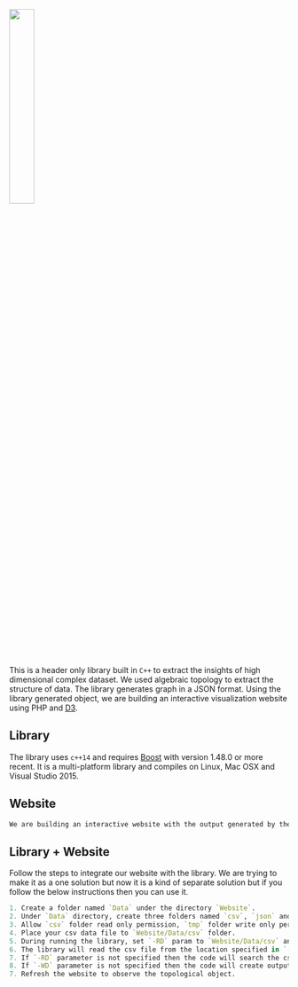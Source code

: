 <img src="https://github.com/xperthut/HYPPO-X/blob/master/logo.png" width="30%" style="margin:0" />

This is a header only library built in `C++` to extract the insights of high dimensional complex dataset. We used algebraic topology to extract the structure of data. The library generates graph in a JSON format. Using the library generated object, we are building an interactive visualization website using PHP and [D3](https://d3js.org/).

## Library
The library uses `c++14` and requires [Boost](http://www.boost.org/) with version 1.48.0 or more recent. It is a multi-platform library and compiles on Linux, Mac OSX and Visual Studio 2015.

## Website
```R
We are building an interactive website with the output generated by the library. One can use the library output to their own website. We are building our website using php framework named [Codeigniter](https://codeigniter.com/) and javascript framework named [D3](https://d3js.org/).
```

## Library + Website
Follow the steps to integrate our website with the library. We are trying to make it as a one solution but now it is a kind of separate solution but if you follow the below instructions then you can use it.
```R
1. Create a folder named `Data` under the directory `Website`.
2. Under `Data` directory, create three folders named `csv`, `json` and `tmp`.
3. Allow `csv` folder read only permission, `tmp` folder write only permission and 'json' folder both read and write permission.
4. Place your csv data file to `Website/Data/csv` folder.
5. During running the library, set `-RD` param to `Website/Data/csv` and set `-WD` param to `Website/Data/json`
6. The library will read the csv file from the location specified in `-RD` parameter. Similarly, it will write the json file to the location specified in `-WD` parameter.
7. If `-RD` parameter is not specified then the code will search the csv file from the source file location.
8. If `-WD` parameter is not specified then the code will create output json file to the source file location.
7. Refresh the website to observe the topological object.
```
